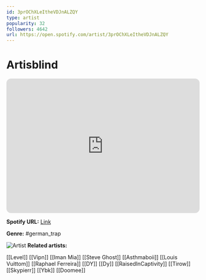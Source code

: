 ```yaml
---
id: 3prOChXLeItheVDJnALZQY
type: artist
popularity: 32
followers: 4642
url: https://open.spotify.com/artist/3prOChXLeItheVDJnALZQY
---
```

# Artisblind

<iframe style="border-radius:12px" src="https://open.spotify.com/embed/artist/3prOChXLeItheVDJnALZQY" width="100%" height="352" frameBorder="0" allowfullscreen="" allow="autoplay; clipboard-write; encrypted-media; fullscreen; picture-in-picture" loading="lazy"></iframe>

**Spotify URL:** [Link](https://open.spotify.com/artist/3prOChXLeItheVDJnALZQY)

**Genre:**  #german_trap

![Artist](https://i.scdn.co/image/ab6761610000e5ebb3287e12203803fb0340e70c)
**Related artists:**

[[Level]]
[[Vipn]]
[[Iman Mia]]
[[Steve Ghost]]
[[Asthmaboii]]
[[Louis Vuittom]]
[[Raphael Ferreira]]
[[DY]]
[[Dy]]
[[RaisedInCaptivity]]
[[Tirow]]
[[Skypierr]]
[[Ybk]]
[[Doomee]]
